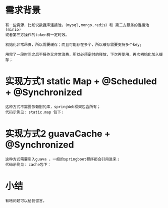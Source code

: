 # 需求背景

    有一些资源，比如说数据库连接池，（mysql,mongo,redis）和 第三方服务的连接池(minio)
    或者第三方操作的token有一定时效。

    初始化非常昂贵，所以需要缓存；而且可能存在多个，所以缓存需要支持多个key;

    用完了一段时间之后不操作又非常浪费，所以必须定时的释放，下次再使用，再次初始化加入缓存；

# 实现方式1  static Map + @Scheduled + @Synchronized
    这种方式不需要依赖别的库，springWeb框架包含所有；
    代码示例见: static.map 包下；

# 实现方式2  guavaCache + @Synchronized
    这种方式需要引入guava ，一般的springboot程序都会引用进来；
    代码示例见: cache包下：



# 小结
    有啥问题可以给我留言。



